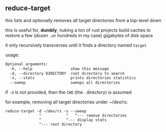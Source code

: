 ## reduce-target
this lists and optionally removes all target directories from a top-level down

this is useful for, **dumbly**, nuking a ton of rust projects build caches to restore a few (dozen ..or hundreds in my case) gigabytes of disk space

it only recursively transverses until it finds a directory named `target`

usage:
```txt
Optional arguments:
  -h, --help                 show this message
  -d, --directory DIRECTORY  root directory to search
  -s, --stats                prints directories statistics
  --sweep                    sweeps all directories
```

if `-d` is not provided, then the `CWD` (the . directory) is assumed

for example, removing all target directories under ~/dev/rs:

```
reduce-target -d ~/dev/rs -s --sweep
               ^           ^   ^--- remove directories
               ^           ^--- display stats
               ^--- root directory
```
